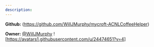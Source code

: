 ```yaml
---
description: 
---
```



**Github:** (https://github.com/WillJMurphy/mycroft-ACNLCoffeeHelper)

**Owner:** [@WillJMurphy](https://github.com/WillJMurphy) ![https://avatars1.githubusercontent.com/u/24474651?v=4]


